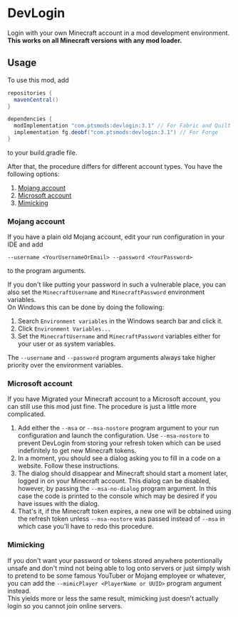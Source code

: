 # DevLogin
Login with your own Minecraft account in a mod development environment.  
**This works on all Minecraft versions with any mod loader.**

## Usage
To use this mod, add 
```gradle
repositories {
  mavenCentral()
}

dependencies {
  modImplementation "com.ptsmods:devlogin:3.1" // For Fabric and Quilt
  implementation fg.deobf("com.ptsmods:devlogin:3.1") // For Forge
}
```
to your build.gradle file.  

After that, the procedure differs for different account types. You have the following options:
1. [Mojang account](#mojang-account)
2. [Microsoft account](#microsoft-account)
3. [Mimicking](#mimicking)

### Mojang account
If you have a plain old Mojang account, edit your run configuration in your IDE and add 
```
--username <YourUsernameOrEmail> --password <YourPassword>
``` 
to the program arguments.

If you don't like putting your password in such a vulnerable place, you can also set the `MinecraftUsername` and `MinecraftPassword` environment variables.  
On Windows this can be done by doing the following:  
1. Search `Environment variables` in the Windows search bar and click it.
2. Click `Environment Variables...`
3. Set the `MinecraftUsername` and `MinecraftPassword` variables either for your user or as system variables.  

The `--username` and `--password` program arguments always take higher priority over the environment variables.

### Microsoft account
If you have Migrated your Minecraft account to a Microsoft account, you can still use this mod just fine. The procedure is just a little more complicated.  

1. Add either the `--msa` or `--msa-nostore` program argument to your run configuration and launch the configuration. Use `--msa-nostore` to prevent DevLogin from storing your refresh token which can be used indefinitely to get new Minecraft tokens.
2. In a moment, you should see a dialog asking you to fill in a code on a website. Follow these instructions.
3. The dialog should disappear and Minecraft should start a moment later, logged in on your Minecraft account. This dialog can be disabled, however, by passing the `--msa-no-dialog` program argument. In this case the code is printed to the console which may be desired if you have issues with the dialog.
4. That's it, if the Minecraft token expires, a new one will be obtained using the refresh token unless `--msa-nostore` was passed instead of `--msa` in which case you'll have to redo this procedure.

### Mimicking
If you don't want your password or tokens stored anywhere potentionally unsafe and don't mind not being able to log onto servers or just simply wish to pretend to be some famous YouTuber or Mojang employee or whatever, you can add the `--mimicPlayer <PlayerName or UUID>` program argument instead.   
This yields more or less the same result, mimicking just doesn't actually login so you cannot join online servers.
